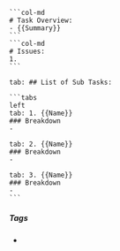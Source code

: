 
````col
```col-md
# Task Overview:
- {{Summary}}
```
```col-md
# Issues:
1.
```
````


````tabs
tab: ## List of Sub Tasks:

```tabs
left
tab: 1. {{Name}}
### Breakdown
- 

tab: 2. {{Name}}
### Breakdown
- 

tab: 3. {{Name}}
### Breakdown
- 
```
````

##### Tags
- 
